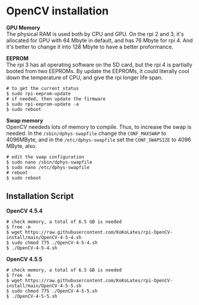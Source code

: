 # OpenCV installation

**GPU Memory** <br>
The physical RAM is used both by CPU and GPU. On the rpi 2 and 3, it's allocated for GPU with 64 Mbyte in default, and has 76 Mbyte for rpi 4. And it's better to change it into 128 Mbyte to have a better proformance.

**EEPROM** <br>
The rpi 3 has all operating software on the SD card, but the rpi 4 is partially booted from two EEPROMs. By update the EEPROMs, it could literally cool down the temperature of CPU, and give the rpi longer life span.
```shell
# to get the current status
$ sudo rpi-eeprom-update
# if needed, then update the firmware
$ sudo rpi-eeprom-update -a
$ sudo reboot
```

**Swap memory** <br>
OpenCV neededs lots of memory to compile. Thus, to increase the swap is needed. In the `/sbin/dphys-swapfile` change the `CONF_MAXSWAP` to 4096MByte, and in the `/etc/dphys-swapfile` set the `CONF_SWAPSIZE` to 4096 MByte, also.
```shell
# edit the swap configuration
$ sudo nano /sbin/dphys-swapfile
$ sudo nano /etc/dphys-swapfile
# reboot
$ sudo reboot
```

## Installation Script

**OpenCV 4.5.4**
```shell
# check memory, a total of 6.5 GB is needed
$ free -m
$ wget https://raw.githubusercontent.com/KoKoLates/rpi-OpenCV-install/main/OpenCV-4-5-4.sh
$ sudo chmod 775 ./OpenCV-4-5-4.sh
$ ./OpenCV-4-5-4.sh
```

**OpenCV 4.5.5**
```shell
# check memory, a total of 6.5 GB is needed
$ free -m
$ wget https://raw.githubusercontent.com/KoKoLates/rpi-OpenCV-install/main/OpenCV-4-5-5.sh
$ sudo chmod 775 ./OpenCV-4-5-5.sh
$ ./OpenCV-4-5-5.sh
```
